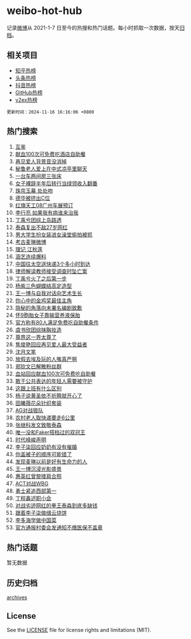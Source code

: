# weibo-hot-hub

记录[微博](https://www.weibo.com)从 2021-1-7 日至今的热搜和热门话题。每小时抓取一次数据，按天[归档](archives)。

## 相关项目

- [知乎热榜](https://github.com/lonnyzhang423/zhihu-hot-hub)
- [头条热榜](https://github.com/lonnyzhang423/toutiao-hot-hub)
- [抖音热榜](https://github.com/lonnyzhang423/douyin-hot-hub)
- [GitHub热榜](https://github.com/lonnyzhang423/github-hot-hub)
- [v2ex热榜](https://github.com/lonnyzhang423/v2ex-hot-hub)


`更新时间：2024-11-16 16:16:06 +0800`

## 热门搜索

1. [互鉴](https://m.weibo.cn/search?containerid=100103type%3D1%26t%3D10%26q%3D%23%E4%BA%92%E9%89%B4%23&stream_entry_id=51&isnewpage=1&extparam=seat%3D1%26c_type%3D51%26pos%3D0%26cate%3D10103%26q%3D%2523%25E4%25BA%2592%25E9%2589%25B4%2523%26filter_type%3Drealtimehot%26dgr%3D0%26stream_entry_id%3D51%26display_time%3D1731744965%26pre_seqid%3D17317449649910735208105)
1. [献血100次可免费吃酒店自助餐](https://m.weibo.cn/search?containerid=100103type%3D1%26t%3D10%26q%3D%23%E7%8C%AE%E8%A1%80100%E6%AC%A1%E5%8F%AF%E5%85%8D%E8%B4%B9%E5%90%83%E9%85%92%E5%BA%97%E8%87%AA%E5%8A%A9%E9%A4%90%23&stream_entry_id=31&isnewpage=1&extparam=seat%3D1%26pos%3D0%26filter_type%3Drealtimehot%26c_type%3D31%26lcate%3D5001%26realpos%3D1%26cate%3D5001%26flag%3D2%26band_rank%3D1%26q%3D%2523%25E7%258C%25AE%25E8%25A1%2580100%25E6%25AC%25A1%25E5%258F%25AF%25E5%2585%258D%25E8%25B4%25B9%25E5%2590%2583%25E9%2585%2592%25E5%25BA%2597%25E8%2587%25AA%25E5%258A%25A9%25E9%25A4%2590%2523%26dgr%3D0%26stream_entry_id%3D31%26display_time%3D1731744965%26pre_seqid%3D17317449649910735208105)
1. [再见爱人背景音没消掉](https://m.weibo.cn/search?containerid=100103type%3D1%26t%3D10%26q%3D%23%E5%86%8D%E8%A7%81%E7%88%B1%E4%BA%BA%E8%83%8C%E6%99%AF%E9%9F%B3%E6%B2%A1%E6%B6%88%E6%8E%89%23&stream_entry_id=31&isnewpage=1&extparam=seat%3D1%26pos%3D1%26filter_type%3Drealtimehot%26c_type%3D31%26lcate%3D5001%26realpos%3D2%26cate%3D5001%26flag%3D2%26band_rank%3D2%26q%3D%2523%25E5%2586%258D%25E8%25A7%2581%25E7%2588%25B1%25E4%25BA%25BA%25E8%2583%258C%25E6%2599%25AF%25E9%259F%25B3%25E6%25B2%25A1%25E6%25B6%2588%25E6%258E%2589%2523%26dgr%3D0%26stream_entry_id%3D31%26display_time%3D1731744965%26pre_seqid%3D17317449649910735208105)
1. [秘鲁老人爱上在中式凉亭里聊天](https://m.weibo.cn/search?containerid=100103type%3D1%26t%3D10%26q%3D%23%E7%A7%98%E9%B2%81%E8%80%81%E4%BA%BA%E7%88%B1%E4%B8%8A%E5%9C%A8%E4%B8%AD%E5%BC%8F%E5%87%89%E4%BA%AD%E9%87%8C%E8%81%8A%E5%A4%A9%23&stream_entry_id=31&isnewpage=1&extparam=seat%3D1%26pos%3D2%26filter_type%3Drealtimehot%26c_type%3D31%26lcate%3D5001%26realpos%3D3%26cate%3D5001%26flag%3D0%26band_rank%3D3%26q%3D%2523%25E7%25A7%2598%25E9%25B2%2581%25E8%2580%2581%25E4%25BA%25BA%25E7%2588%25B1%25E4%25B8%258A%25E5%259C%25A8%25E4%25B8%25AD%25E5%25BC%258F%25E5%2587%2589%25E4%25BA%25AD%25E9%2587%258C%25E8%2581%258A%25E5%25A4%25A9%2523%26dgr%3D0%26stream_entry_id%3D31%26display_time%3D1731744965%26pre_seqid%3D17317449649910735208105)
1. [一台车两间房三张床](https://m.weibo.cn/search?containerid=100103type%3D1%26t%3D10%26q%3D%23%E4%B8%80%E5%8F%B0%E8%BD%A6%E4%B8%A4%E9%97%B4%E6%88%BF%E4%B8%89%E5%BC%A0%E5%BA%8A%23&stream_entry_id=31&isnewpage=1&extparam=seat%3D1%26topic_ad%3D1%26stream_entry_id%3D31%26filter_type%3Drealtimehot%26lcate%3D5001%26c_type%3D31%26pos%3D3%26cate%3D5001%26is_ad_pos%3D1%26band_rank%3D4%26q%3D%2523%25E4%25B8%2580%25E5%258F%25B0%25E8%25BD%25A6%25E4%25B8%25A4%25E9%2597%25B4%25E6%2588%25BF%25E4%25B8%2589%25E5%25BC%25A0%25E5%25BA%258A%2523%26dgr%3D0%26adid%3D264405%26display_time%3D1731744965%26pre_seqid%3D17317449649910735208105)
1. [女子裸辞半年后转行当绿领收入翻番](https://m.weibo.cn/search?containerid=100103type%3D1%26t%3D10%26q%3D%23%E5%A5%B3%E5%AD%90%E8%A3%B8%E8%BE%9E%E5%8D%8A%E5%B9%B4%E5%90%8E%E8%BD%AC%E8%A1%8C%E5%BD%93%E7%BB%BF%E9%A2%86%E6%94%B6%E5%85%A5%E7%BF%BB%E7%95%AA%23&stream_entry_id=31&isnewpage=1&extparam=seat%3D1%26pos%3D4%26filter_type%3Drealtimehot%26c_type%3D31%26lcate%3D5001%26realpos%3D4%26cate%3D5001%26flag%3D1%26band_rank%3D4%26q%3D%2523%25E5%25A5%25B3%25E5%25AD%2590%25E8%25A3%25B8%25E8%25BE%259E%25E5%258D%258A%25E5%25B9%25B4%25E5%2590%258E%25E8%25BD%25AC%25E8%25A1%258C%25E5%25BD%2593%25E7%25BB%25BF%25E9%25A2%2586%25E6%2594%25B6%25E5%2585%25A5%25E7%25BF%25BB%25E7%2595%25AA%2523%26dgr%3D0%26stream_entry_id%3D31%26display_time%3D1731744965%26pre_seqid%3D17317449649910735208105)
1. [珠帘玉幕 处处吻](https://m.weibo.cn/search?containerid=100103type%3D1%26t%3D10%26q%3D%E7%8F%A0%E5%B8%98%E7%8E%89%E5%B9%95+%E5%A4%84%E5%A4%84%E5%90%BB&stream_entry_id=31&isnewpage=1&extparam=seat%3D1%26pos%3D5%26filter_type%3Drealtimehot%26c_type%3D31%26lcate%3D5001%26realpos%3D5%26cate%3D5001%26flag%3D1%26band_rank%3D5%26q%3D%25E7%258F%25A0%25E5%25B8%2598%25E7%258E%2589%25E5%25B9%2595%2520%25E5%25A4%2584%25E5%25A4%2584%25E5%2590%25BB%26dgr%3D0%26stream_entry_id%3D31%26display_time%3D1731744965%26pre_seqid%3D17317449649910735208105)
1. [德华被挤出C位](https://m.weibo.cn/search?containerid=100103type%3D1%26t%3D10%26q%3D%23%E5%BE%B7%E5%8D%8E%E8%A2%AB%E6%8C%A4%E5%87%BAC%E4%BD%8D%23&stream_entry_id=31&isnewpage=1&extparam=seat%3D1%26pos%3D6%26filter_type%3Drealtimehot%26c_type%3D31%26lcate%3D5001%26realpos%3D6%26cate%3D5001%26flag%3D1%26band_rank%3D6%26q%3D%2523%25E5%25BE%25B7%25E5%258D%258E%25E8%25A2%25AB%25E6%258C%25A4%25E5%2587%25BAC%25E4%25BD%258D%2523%26dgr%3D0%26stream_entry_id%3D31%26display_time%3D1731744965%26pre_seqid%3D17317449649910735208105)
1. [红旗天工08广州车展预订](https://m.weibo.cn/search?containerid=100103type%3D1%26t%3D10%26q%3D%23%E7%BA%A2%E6%97%97%E5%A4%A9%E5%B7%A508%E5%B9%BF%E5%B7%9E%E8%BD%A6%E5%B1%95%E9%A2%84%E8%AE%A2%23&stream_entry_id=31&isnewpage=1&extparam=seat%3D1%26topic_ad%3D1%26stream_entry_id%3D31%26filter_type%3Drealtimehot%26lcate%3D5001%26c_type%3D31%26pos%3D7%26cate%3D5001%26is_ad_pos%3D1%26band_rank%3D7%26q%3D%2523%25E7%25BA%25A2%25E6%2597%2597%25E5%25A4%25A9%25E5%25B7%25A508%25E5%25B9%25BF%25E5%25B7%259E%25E8%25BD%25A6%25E5%25B1%2595%25E9%25A2%2584%25E8%25AE%25A2%2523%26dgr%3D0%26adid%3D264287%26display_time%3D1731744965%26pre_seqid%3D17317449649910735208105)
1. [李行亮 如果我有病谁来治我](https://m.weibo.cn/search?containerid=100103type%3D1%26t%3D10%26q%3D%E6%9D%8E%E8%A1%8C%E4%BA%AE+%E5%A6%82%E6%9E%9C%E6%88%91%E6%9C%89%E7%97%85%E8%B0%81%E6%9D%A5%E6%B2%BB%E6%88%91&stream_entry_id=31&isnewpage=1&extparam=seat%3D1%26pos%3D8%26filter_type%3Drealtimehot%26c_type%3D31%26lcate%3D5001%26realpos%3D7%26cate%3D5001%26flag%3D2%26band_rank%3D7%26q%3D%25E6%259D%258E%25E8%25A1%258C%25E4%25BA%25AE%2520%25E5%25A6%2582%25E6%259E%259C%25E6%2588%2591%25E6%259C%2589%25E7%2597%2585%25E8%25B0%2581%25E6%259D%25A5%25E6%25B2%25BB%25E6%2588%2591%26dgr%3D0%26stream_entry_id%3D31%26display_time%3D1731744965%26pre_seqid%3D17317449649910735208105)
1. [丁禹兮团综上岛路透](https://m.weibo.cn/search?containerid=100103type%3D1%26t%3D10%26q%3D%23%E4%B8%81%E7%A6%B9%E5%85%AE%E5%9B%A2%E7%BB%BC%E4%B8%8A%E5%B2%9B%E8%B7%AF%E9%80%8F%23&stream_entry_id=31&isnewpage=1&extparam=seat%3D1%26pos%3D9%26filter_type%3Drealtimehot%26c_type%3D31%26lcate%3D5001%26realpos%3D8%26cate%3D5001%26flag%3D1%26band_rank%3D8%26q%3D%2523%25E4%25B8%2581%25E7%25A6%25B9%25E5%2585%25AE%25E5%259B%25A2%25E7%25BB%25BC%25E4%25B8%258A%25E5%25B2%259B%25E8%25B7%25AF%25E9%2580%258F%2523%26dgr%3D0%26stream_entry_id%3D31%26display_time%3D1731744965%26pre_seqid%3D17317449649910735208105)
1. [泰森复出不敌27岁网红](https://m.weibo.cn/search?containerid=100103type%3D1%26t%3D10%26q%3D%23%E6%B3%B0%E6%A3%AE%E5%A4%8D%E5%87%BA%E4%B8%8D%E6%95%8C27%E5%B2%81%E7%BD%91%E7%BA%A2%23&stream_entry_id=31&isnewpage=1&extparam=seat%3D1%26pos%3D10%26filter_type%3Drealtimehot%26c_type%3D31%26lcate%3D5001%26realpos%3D9%26cate%3D5001%26flag%3D0%26band_rank%3D9%26q%3D%2523%25E6%25B3%25B0%25E6%25A3%25AE%25E5%25A4%258D%25E5%2587%25BA%25E4%25B8%258D%25E6%2595%258C27%25E5%25B2%2581%25E7%25BD%2591%25E7%25BA%25A2%2523%26dgr%3D0%26stream_entry_id%3D31%26display_time%3D1731744965%26pre_seqid%3D17317449649910735208105)
1. [男大学生扮女装进女澡堂偷拍被抓](https://m.weibo.cn/search?containerid=100103type%3D1%26t%3D10%26q%3D%23%E7%94%B7%E5%A4%A7%E5%AD%A6%E7%94%9F%E6%89%AE%E5%A5%B3%E8%A3%85%E8%BF%9B%E5%A5%B3%E6%BE%A1%E5%A0%82%E5%81%B7%E6%8B%8D%E8%A2%AB%E6%8A%93%23&stream_entry_id=31&isnewpage=1&extparam=seat%3D1%26pos%3D11%26filter_type%3Drealtimehot%26c_type%3D31%26lcate%3D5001%26realpos%3D10%26cate%3D5001%26flag%3D0%26band_rank%3D10%26q%3D%2523%25E7%2594%25B7%25E5%25A4%25A7%25E5%25AD%25A6%25E7%2594%259F%25E6%2589%25AE%25E5%25A5%25B3%25E8%25A3%2585%25E8%25BF%259B%25E5%25A5%25B3%25E6%25BE%25A1%25E5%25A0%2582%25E5%2581%25B7%25E6%258B%258D%25E8%25A2%25AB%25E6%258A%2593%2523%26dgr%3D0%26stream_entry_id%3D31%26display_time%3D1731744965%26pre_seqid%3D17317449649910735208105)
1. [考古麦琳微博](https://m.weibo.cn/search?containerid=100103type%3D1%26t%3D10%26q%3D%23%E8%80%83%E5%8F%A4%E9%BA%A6%E7%90%B3%E5%BE%AE%E5%8D%9A%23&stream_entry_id=31&isnewpage=1&extparam=seat%3D1%26pos%3D12%26filter_type%3Drealtimehot%26c_type%3D31%26lcate%3D5001%26realpos%3D11%26cate%3D5001%26flag%3D2%26band_rank%3D11%26q%3D%2523%25E8%2580%2583%25E5%258F%25A4%25E9%25BA%25A6%25E7%2590%25B3%25E5%25BE%25AE%25E5%258D%259A%2523%26dgr%3D0%26stream_entry_id%3D31%26display_time%3D1731744965%26pre_seqid%3D17317449649910735208105)
1. [理记 江秋莲](https://m.weibo.cn/search?containerid=100103type%3D1%26t%3D10%26q%3D%E7%90%86%E8%AE%B0+%E6%B1%9F%E7%A7%8B%E8%8E%B2&stream_entry_id=31&isnewpage=1&extparam=seat%3D1%26pos%3D13%26filter_type%3Drealtimehot%26c_type%3D31%26lcate%3D5001%26realpos%3D12%26cate%3D5001%26flag%3D1%26band_rank%3D12%26q%3D%25E7%2590%2586%25E8%25AE%25B0%2520%25E6%25B1%259F%25E7%25A7%258B%25E8%258E%25B2%26dgr%3D0%26stream_entry_id%3D31%26display_time%3D1731744965%26pre_seqid%3D17317449649910735208105)
1. [涵艺连续爆料](https://m.weibo.cn/search?containerid=100103type%3D1%26t%3D10%26q%3D%23%E6%B6%B5%E8%89%BA%E8%BF%9E%E7%BB%AD%E7%88%86%E6%96%99%23&stream_entry_id=31&isnewpage=1&extparam=seat%3D1%26pos%3D14%26filter_type%3Drealtimehot%26c_type%3D31%26lcate%3D5001%26realpos%3D13%26cate%3D5001%26flag%3D1%26band_rank%3D13%26q%3D%2523%25E6%25B6%25B5%25E8%2589%25BA%25E8%25BF%259E%25E7%25BB%25AD%25E7%2588%2586%25E6%2596%2599%2523%26dgr%3D0%26stream_entry_id%3D31%26display_time%3D1731744965%26pre_seqid%3D17317449649910735208105)
1. [中国往太空送快递3个多小时到达](https://m.weibo.cn/search?containerid=100103type%3D1%26t%3D10%26q%3D%23%E4%B8%AD%E5%9B%BD%E5%BE%80%E5%A4%AA%E7%A9%BA%E9%80%81%E5%BF%AB%E9%80%923%E4%B8%AA%E5%A4%9A%E5%B0%8F%E6%97%B6%E5%88%B0%E8%BE%BE%23&stream_entry_id=31&isnewpage=1&extparam=seat%3D1%26pos%3D15%26filter_type%3Drealtimehot%26c_type%3D31%26lcate%3D5001%26realpos%3D14%26cate%3D5001%26flag%3D0%26band_rank%3D14%26q%3D%2523%25E4%25B8%25AD%25E5%259B%25BD%25E5%25BE%2580%25E5%25A4%25AA%25E7%25A9%25BA%25E9%2580%2581%25E5%25BF%25AB%25E9%2580%25923%25E4%25B8%25AA%25E5%25A4%259A%25E5%25B0%258F%25E6%2597%25B6%25E5%2588%25B0%25E8%25BE%25BE%2523%26dgr%3D0%26stream_entry_id%3D31%26display_time%3D1731744965%26pre_seqid%3D17317449649910735208105)
1. [律师解读教师接受调查时坠亡案](https://m.weibo.cn/search?containerid=100103type%3D1%26t%3D10%26q%3D%23%E5%BE%8B%E5%B8%88%E8%A7%A3%E8%AF%BB%E6%95%99%E5%B8%88%E6%8E%A5%E5%8F%97%E8%B0%83%E6%9F%A5%E6%97%B6%E5%9D%A0%E4%BA%A1%E6%A1%88%23&stream_entry_id=31&isnewpage=1&extparam=seat%3D1%26pos%3D16%26filter_type%3Drealtimehot%26c_type%3D31%26lcate%3D5001%26realpos%3D15%26cate%3D5001%26flag%3D1%26band_rank%3D15%26q%3D%2523%25E5%25BE%258B%25E5%25B8%2588%25E8%25A7%25A3%25E8%25AF%25BB%25E6%2595%2599%25E5%25B8%2588%25E6%258E%25A5%25E5%258F%2597%25E8%25B0%2583%25E6%259F%25A5%25E6%2597%25B6%25E5%259D%25A0%25E4%25BA%25A1%25E6%25A1%2588%2523%26dgr%3D0%26stream_entry_id%3D31%26display_time%3D1731744965%26pre_seqid%3D17317449649910735208105)
1. [丁禹兮火了之后第一步](https://m.weibo.cn/search?containerid=100103type%3D1%26t%3D10%26q%3D%23%E4%B8%81%E7%A6%B9%E5%85%AE%E7%81%AB%E4%BA%86%E4%B9%8B%E5%90%8E%E7%AC%AC%E4%B8%80%E6%AD%A5%23&stream_entry_id=31&isnewpage=1&extparam=seat%3D1%26pos%3D17%26filter_type%3Drealtimehot%26c_type%3D31%26lcate%3D5001%26realpos%3D16%26cate%3D5001%26flag%3D0%26band_rank%3D16%26q%3D%2523%25E4%25B8%2581%25E7%25A6%25B9%25E5%2585%25AE%25E7%2581%25AB%25E4%25BA%2586%25E4%25B9%258B%25E5%2590%258E%25E7%25AC%25AC%25E4%25B8%2580%25E6%25AD%25A5%2523%26dgr%3D0%26stream_entry_id%3D31%26display_time%3D1731744965%26pre_seqid%3D17317449649910735208105)
1. [杨紫三色蝴蝶结高定造型](https://m.weibo.cn/search?containerid=100103type%3D1%26t%3D10%26q%3D%E6%9D%A8%E7%B4%AB%E4%B8%89%E8%89%B2%E8%9D%B4%E8%9D%B6%E7%BB%93%E9%AB%98%E5%AE%9A%E9%80%A0%E5%9E%8B&stream_entry_id=31&isnewpage=1&extparam=seat%3D1%26pos%3D18%26filter_type%3Drealtimehot%26c_type%3D31%26lcate%3D5001%26realpos%3D17%26cate%3D5001%26flag%3D0%26band_rank%3D17%26q%3D%25E6%259D%25A8%25E7%25B4%25AB%25E4%25B8%2589%25E8%2589%25B2%25E8%259D%25B4%25E8%259D%25B6%25E7%25BB%2593%25E9%25AB%2598%25E5%25AE%259A%25E9%2580%25A0%25E5%259E%258B%26dgr%3D0%26stream_entry_id%3D31%26display_time%3D1731744965%26pre_seqid%3D17317449649910735208105)
1. [王一博与自我对话向艺术生长](https://m.weibo.cn/search?containerid=100103type%3D1%26t%3D10%26q%3D%23%E7%8E%8B%E4%B8%80%E5%8D%9A%E4%B8%8E%E8%87%AA%E6%88%91%E5%AF%B9%E8%AF%9D%E5%90%91%E8%89%BA%E6%9C%AF%E7%94%9F%E9%95%BF%23&stream_entry_id=31&isnewpage=1&extparam=seat%3D1%26pos%3D19%26filter_type%3Drealtimehot%26c_type%3D31%26lcate%3D5001%26realpos%3D18%26cate%3D5001%26flag%3D1%26band_rank%3D18%26q%3D%2523%25E7%258E%258B%25E4%25B8%2580%25E5%258D%259A%25E4%25B8%258E%25E8%2587%25AA%25E6%2588%2591%25E5%25AF%25B9%25E8%25AF%259D%25E5%2590%2591%25E8%2589%25BA%25E6%259C%25AF%25E7%2594%259F%25E9%2595%25BF%2523%26dgr%3D0%26stream_entry_id%3D31%26display_time%3D1731744965%26pre_seqid%3D17317449649910735208105)
1. [你心中的金鸡奖最佳主角](https://m.weibo.cn/search?containerid=100103type%3D1%26t%3D10%26q%3D%23%E4%BD%A0%E5%BF%83%E4%B8%AD%E7%9A%84%E9%87%91%E9%B8%A1%E5%A5%96%E6%9C%80%E4%BD%B3%E4%B8%BB%E8%A7%92%23&stream_entry_id=31&isnewpage=1&extparam=seat%3D1%26pos%3D20%26filter_type%3Drealtimehot%26c_type%3D31%26lcate%3D5001%26realpos%3D19%26cate%3D5001%26flag%3D0%26band_rank%3D19%26q%3D%2523%25E4%25BD%25A0%25E5%25BF%2583%25E4%25B8%25AD%25E7%259A%2584%25E9%2587%2591%25E9%25B8%25A1%25E5%25A5%2596%25E6%259C%2580%25E4%25BD%25B3%25E4%25B8%25BB%25E8%25A7%2592%2523%26dgr%3D0%26stream_entry_id%3D31%26display_time%3D1731744965%26pre_seqid%3D17317449649910735208105)
1. [隐秘的角落向未署名编剧致歉](https://m.weibo.cn/search?containerid=100103type%3D1%26t%3D10%26q%3D%23%E9%9A%90%E7%A7%98%E7%9A%84%E8%A7%92%E8%90%BD%E5%90%91%E6%9C%AA%E7%BD%B2%E5%90%8D%E7%BC%96%E5%89%A7%E8%87%B4%E6%AD%89%23&stream_entry_id=31&isnewpage=1&extparam=seat%3D1%26pos%3D21%26filter_type%3Drealtimehot%26c_type%3D31%26lcate%3D5001%26realpos%3D20%26cate%3D5001%26flag%3D1%26band_rank%3D20%26q%3D%2523%25E9%259A%2590%25E7%25A7%2598%25E7%259A%2584%25E8%25A7%2592%25E8%2590%25BD%25E5%2590%2591%25E6%259C%25AA%25E7%25BD%25B2%25E5%2590%258D%25E7%25BC%2596%25E5%2589%25A7%25E8%2587%25B4%25E6%25AD%2589%2523%26dgr%3D0%26stream_entry_id%3D31%26display_time%3D1731744965%26pre_seqid%3D17317449649910735208105)
1. [怀9胞胎女子靠输营养液保胎](https://m.weibo.cn/search?containerid=100103type%3D1%26t%3D10%26q%3D%23%E6%80%809%E8%83%9E%E8%83%8E%E5%A5%B3%E5%AD%90%E9%9D%A0%E8%BE%93%E8%90%A5%E5%85%BB%E6%B6%B2%E4%BF%9D%E8%83%8E%23&stream_entry_id=31&isnewpage=1&extparam=seat%3D1%26pos%3D22%26filter_type%3Drealtimehot%26c_type%3D31%26lcate%3D5001%26realpos%3D21%26cate%3D5001%26flag%3D0%26band_rank%3D21%26q%3D%2523%25E6%2580%25809%25E8%2583%259E%25E8%2583%258E%25E5%25A5%25B3%25E5%25AD%2590%25E9%259D%25A0%25E8%25BE%2593%25E8%2590%25A5%25E5%2585%25BB%25E6%25B6%25B2%25E4%25BF%259D%25E8%2583%258E%2523%26dgr%3D0%26stream_entry_id%3D31%26display_time%3D1731744965%26pre_seqid%3D17317449649910735208105)
1. [官方称有80人满足免费吃自助餐条件](https://m.weibo.cn/search?containerid=100103type%3D1%26t%3D10%26q%3D%23%E5%AE%98%E6%96%B9%E7%A7%B0%E6%9C%8980%E4%BA%BA%E6%BB%A1%E8%B6%B3%E5%85%8D%E8%B4%B9%E5%90%83%E8%87%AA%E5%8A%A9%E9%A4%90%E6%9D%A1%E4%BB%B6%23&stream_entry_id=31&isnewpage=1&extparam=seat%3D1%26pos%3D23%26filter_type%3Drealtimehot%26c_type%3D31%26lcate%3D5001%26realpos%3D22%26cate%3D5001%26flag%3D0%26band_rank%3D22%26q%3D%2523%25E5%25AE%2598%25E6%2596%25B9%25E7%25A7%25B0%25E6%259C%258980%25E4%25BA%25BA%25E6%25BB%25A1%25E8%25B6%25B3%25E5%2585%258D%25E8%25B4%25B9%25E5%2590%2583%25E8%2587%25AA%25E5%258A%25A9%25E9%25A4%2590%25E6%259D%25A1%25E4%25BB%25B6%2523%26dgr%3D0%26stream_entry_id%3D31%26display_time%3D1731744965%26pre_seqid%3D17317449649910735208105)
1. [虞书欣团综抹胸妆造](https://m.weibo.cn/search?containerid=100103type%3D1%26t%3D10%26q%3D%23%E8%99%9E%E4%B9%A6%E6%AC%A3%E5%9B%A2%E7%BB%BC%E6%8A%B9%E8%83%B8%E5%A6%86%E9%80%A0%23&stream_entry_id=31&isnewpage=1&extparam=seat%3D1%26pos%3D24%26filter_type%3Drealtimehot%26c_type%3D31%26lcate%3D5001%26realpos%3D23%26cate%3D5001%26flag%3D1%26band_rank%3D23%26q%3D%2523%25E8%2599%259E%25E4%25B9%25A6%25E6%25AC%25A3%25E5%259B%25A2%25E7%25BB%25BC%25E6%258A%25B9%25E8%2583%25B8%25E5%25A6%2586%25E9%2580%25A0%2523%26dgr%3D0%26stream_entry_id%3D31%26display_time%3D1731744965%26pre_seqid%3D17317449649910735208105)
1. [尊界这一界太尊了](https://m.weibo.cn/search?containerid=100103type%3D1%26t%3D10%26q%3D%23%E5%B0%8A%E7%95%8C%E8%BF%99%E4%B8%80%E7%95%8C%E5%A4%AA%E5%B0%8A%E4%BA%86%23&stream_entry_id=31&isnewpage=1&extparam=seat%3D1%26stream_entry_id%3D31%26c_type%3D31%26filter_type%3Drealtimehot%26pos%3D25%26lcate%3D5001%26realpos%3D24%26q%3D%2523%25E5%25B0%258A%25E7%2595%258C%25E8%25BF%2599%25E4%25B8%2580%25E7%2595%258C%25E5%25A4%25AA%25E5%25B0%258A%25E4%25BA%2586%2523%26flag%3D0%26band_rank%3D24%26cate%3D5001%26dgr%3D0%26adid%3D264210%26display_time%3D1731744965%26pre_seqid%3D17317449649910735208105)
1. [焦俊艳回应再见爱人最大受益者](https://m.weibo.cn/search?containerid=100103type%3D1%26t%3D10%26q%3D%23%E7%84%A6%E4%BF%8A%E8%89%B3%E5%9B%9E%E5%BA%94%E5%86%8D%E8%A7%81%E7%88%B1%E4%BA%BA%E6%9C%80%E5%A4%A7%E5%8F%97%E7%9B%8A%E8%80%85%23&stream_entry_id=31&isnewpage=1&extparam=seat%3D1%26pos%3D26%26filter_type%3Drealtimehot%26c_type%3D31%26lcate%3D5001%26realpos%3D25%26cate%3D5001%26flag%3D1%26band_rank%3D25%26q%3D%2523%25E7%2584%25A6%25E4%25BF%258A%25E8%2589%25B3%25E5%259B%259E%25E5%25BA%2594%25E5%2586%258D%25E8%25A7%2581%25E7%2588%25B1%25E4%25BA%25BA%25E6%259C%2580%25E5%25A4%25A7%25E5%258F%2597%25E7%259B%258A%25E8%2580%2585%2523%26dgr%3D0%26stream_entry_id%3D31%26display_time%3D1731744965%26pre_seqid%3D17317449649910735208105)
1. [沈月文笔](https://m.weibo.cn/search?containerid=100103type%3D1%26t%3D10%26q%3D%E6%B2%88%E6%9C%88%E6%96%87%E7%AC%94&stream_entry_id=31&isnewpage=1&extparam=seat%3D1%26pos%3D27%26filter_type%3Drealtimehot%26c_type%3D31%26lcate%3D5001%26realpos%3D26%26cate%3D5001%26flag%3D0%26band_rank%3D26%26q%3D%25E6%25B2%2588%25E6%259C%2588%25E6%2596%2587%25E7%25AC%2594%26dgr%3D0%26stream_entry_id%3D31%26display_time%3D1731744965%26pre_seqid%3D17317449649910735208105)
1. [放假去埃及玩的人嘴真严啊](https://m.weibo.cn/search?containerid=100103type%3D1%26t%3D10%26q%3D%E6%94%BE%E5%81%87%E5%8E%BB%E5%9F%83%E5%8F%8A%E7%8E%A9%E7%9A%84%E4%BA%BA%E5%98%B4%E7%9C%9F%E4%B8%A5%E5%95%8A&stream_entry_id=31&isnewpage=1&extparam=seat%3D1%26pos%3D28%26filter_type%3Drealtimehot%26c_type%3D31%26lcate%3D5001%26realpos%3D27%26cate%3D5001%26flag%3D0%26band_rank%3D27%26q%3D%25E6%2594%25BE%25E5%2581%2587%25E5%258E%25BB%25E5%259F%2583%25E5%258F%258A%25E7%258E%25A9%25E7%259A%2584%25E4%25BA%25BA%25E5%2598%25B4%25E7%259C%259F%25E4%25B8%25A5%25E5%2595%258A%26dgr%3D0%26stream_entry_id%3D31%26display_time%3D1731744965%26pre_seqid%3D17317449649910735208105)
1. [郑钦文已解散粉丝群](https://m.weibo.cn/search?containerid=100103type%3D1%26t%3D10%26q%3D%23%E9%83%91%E9%92%A6%E6%96%87%E5%B7%B2%E8%A7%A3%E6%95%A3%E7%B2%89%E4%B8%9D%E7%BE%A4%23&stream_entry_id=31&isnewpage=1&extparam=seat%3D1%26pos%3D29%26filter_type%3Drealtimehot%26c_type%3D31%26lcate%3D5001%26realpos%3D28%26cate%3D5001%26flag%3D0%26band_rank%3D28%26q%3D%2523%25E9%2583%2591%25E9%2592%25A6%25E6%2596%2587%25E5%25B7%25B2%25E8%25A7%25A3%25E6%2595%25A3%25E7%25B2%2589%25E4%25B8%259D%25E7%25BE%25A4%2523%26dgr%3D0%26stream_entry_id%3D31%26display_time%3D1731744965%26pre_seqid%3D17317449649910735208105)
1. [血站回应献血100次可免费吃自助餐](https://m.weibo.cn/search?containerid=100103type%3D1%26t%3D10%26q%3D%23%E8%A1%80%E7%AB%99%E5%9B%9E%E5%BA%94%E7%8C%AE%E8%A1%80100%E6%AC%A1%E5%8F%AF%E5%85%8D%E8%B4%B9%E5%90%83%E8%87%AA%E5%8A%A9%E9%A4%90%23&stream_entry_id=31&isnewpage=1&extparam=seat%3D1%26pos%3D30%26filter_type%3Drealtimehot%26c_type%3D31%26lcate%3D5001%26realpos%3D29%26cate%3D5001%26flag%3D0%26band_rank%3D29%26q%3D%2523%25E8%25A1%2580%25E7%25AB%2599%25E5%259B%259E%25E5%25BA%2594%25E7%258C%25AE%25E8%25A1%2580100%25E6%25AC%25A1%25E5%258F%25AF%25E5%2585%258D%25E8%25B4%25B9%25E5%2590%2583%25E8%2587%25AA%25E5%258A%25A9%25E9%25A4%2590%2523%26dgr%3D0%26stream_entry_id%3D31%26display_time%3D1731744965%26pre_seqid%3D17317449649910735208105)
1. [敢于公共表达的年轻人需要被守护](https://m.weibo.cn/search?containerid=100103type%3D1%26t%3D10%26q%3D%23%E6%95%A2%E4%BA%8E%E5%85%AC%E5%85%B1%E8%A1%A8%E8%BE%BE%E7%9A%84%E5%B9%B4%E8%BD%BB%E4%BA%BA%E9%9C%80%E8%A6%81%E8%A2%AB%E5%AE%88%E6%8A%A4%23&stream_entry_id=31&isnewpage=1&extparam=seat%3D1%26pos%3D31%26filter_type%3Drealtimehot%26c_type%3D31%26lcate%3D5001%26realpos%3D30%26cate%3D5001%26flag%3D1%26band_rank%3D30%26q%3D%2523%25E6%2595%25A2%25E4%25BA%258E%25E5%2585%25AC%25E5%2585%25B1%25E8%25A1%25A8%25E8%25BE%25BE%25E7%259A%2584%25E5%25B9%25B4%25E8%25BD%25BB%25E4%25BA%25BA%25E9%259C%2580%25E8%25A6%2581%25E8%25A2%25AB%25E5%25AE%2588%25E6%258A%25A4%2523%26dgr%3D0%26stream_entry_id%3D31%26display_time%3D1731744965%26pre_seqid%3D17317449649910735208105)
1. [这跟上班有什么区别](https://m.weibo.cn/search?containerid=100103type%3D1%26t%3D10%26q%3D%E8%BF%99%E8%B7%9F%E4%B8%8A%E7%8F%AD%E6%9C%89%E4%BB%80%E4%B9%88%E5%8C%BA%E5%88%AB&stream_entry_id=31&isnewpage=1&extparam=seat%3D1%26pos%3D32%26filter_type%3Drealtimehot%26c_type%3D31%26lcate%3D5001%26realpos%3D31%26cate%3D5001%26flag%3D1%26band_rank%3D31%26q%3D%25E8%25BF%2599%25E8%25B7%259F%25E4%25B8%258A%25E7%258F%25AD%25E6%259C%2589%25E4%25BB%2580%25E4%25B9%2588%25E5%258C%25BA%25E5%2588%25AB%26dgr%3D0%26stream_entry_id%3D31%26display_time%3D1731744965%26pre_seqid%3D17317449649910735208105)
1. [杨子说黄圣依不折腾就开心了](https://m.weibo.cn/search?containerid=100103type%3D1%26t%3D10%26q%3D%23%E6%9D%A8%E5%AD%90%E8%AF%B4%E9%BB%84%E5%9C%A3%E4%BE%9D%E4%B8%8D%E6%8A%98%E8%85%BE%E5%B0%B1%E5%BC%80%E5%BF%83%E4%BA%86%23&stream_entry_id=31&isnewpage=1&extparam=seat%3D1%26pos%3D33%26filter_type%3Drealtimehot%26c_type%3D31%26lcate%3D5001%26realpos%3D32%26cate%3D5001%26flag%3D0%26band_rank%3D32%26q%3D%2523%25E6%259D%25A8%25E5%25AD%2590%25E8%25AF%25B4%25E9%25BB%2584%25E5%259C%25A3%25E4%25BE%259D%25E4%25B8%258D%25E6%258A%2598%25E8%2585%25BE%25E5%25B0%25B1%25E5%25BC%2580%25E5%25BF%2583%25E4%25BA%2586%2523%26dgr%3D0%26stream_entry_id%3D31%26display_time%3D1731744965%26pre_seqid%3D17317449649910735208105)
1. [田曦薇花朵针织套装](https://m.weibo.cn/search?containerid=100103type%3D1%26t%3D10%26q%3D%23%E7%94%B0%E6%9B%A6%E8%96%87%E8%8A%B1%E6%9C%B5%E9%92%88%E7%BB%87%E5%A5%97%E8%A3%85%23&stream_entry_id=31&isnewpage=1&extparam=seat%3D1%26pos%3D34%26filter_type%3Drealtimehot%26c_type%3D31%26lcate%3D5001%26realpos%3D33%26cate%3D5001%26flag%3D1%26band_rank%3D33%26q%3D%2523%25E7%2594%25B0%25E6%259B%25A6%25E8%2596%2587%25E8%258A%25B1%25E6%259C%25B5%25E9%2592%2588%25E7%25BB%2587%25E5%25A5%2597%25E8%25A3%2585%2523%26dgr%3D0%26stream_entry_id%3D31%26display_time%3D1731744965%26pre_seqid%3D17317449649910735208105)
1. [AG对战狼队](https://m.weibo.cn/search?containerid=100103type%3D1%26t%3D10%26q%3D%23AG%E5%AF%B9%E6%88%98%E7%8B%BC%E9%98%9F%23&stream_entry_id=31&isnewpage=1&extparam=seat%3D1%26pos%3D35%26filter_type%3Drealtimehot%26c_type%3D31%26lcate%3D5001%26realpos%3D34%26cate%3D5001%26flag%3D1%26band_rank%3D34%26q%3D%2523AG%25E5%25AF%25B9%25E6%2588%2598%25E7%258B%25BC%25E9%2598%259F%2523%26dgr%3D0%26stream_entry_id%3D31%26display_time%3D1731744965%26pre_seqid%3D17317449649910735208105)
1. [农村老人取快递要走6公里](https://m.weibo.cn/search?containerid=100103type%3D1%26t%3D10%26q%3D%23%E5%86%9C%E6%9D%91%E8%80%81%E4%BA%BA%E5%8F%96%E5%BF%AB%E9%80%92%E8%A6%81%E8%B5%B06%E5%85%AC%E9%87%8C%23&stream_entry_id=31&isnewpage=1&extparam=seat%3D1%26pos%3D36%26filter_type%3Drealtimehot%26c_type%3D31%26lcate%3D5001%26realpos%3D35%26cate%3D5001%26flag%3D1%26band_rank%3D35%26q%3D%2523%25E5%2586%259C%25E6%259D%2591%25E8%2580%2581%25E4%25BA%25BA%25E5%258F%2596%25E5%25BF%25AB%25E9%2580%2592%25E8%25A6%2581%25E8%25B5%25B06%25E5%2585%25AC%25E9%2587%258C%2523%26dgr%3D0%26stream_entry_id%3D31%26display_time%3D1731744965%26pre_seqid%3D17317449649910735208105)
1. [张继科发文致敬泰森](https://m.weibo.cn/search?containerid=100103type%3D1%26t%3D10%26q%3D%23%E5%BC%A0%E7%BB%A7%E7%A7%91%E5%8F%91%E6%96%87%E8%87%B4%E6%95%AC%E6%B3%B0%E6%A3%AE%23&stream_entry_id=31&isnewpage=1&extparam=seat%3D1%26pos%3D37%26filter_type%3Drealtimehot%26c_type%3D31%26lcate%3D5001%26realpos%3D36%26cate%3D5001%26flag%3D0%26band_rank%3D36%26q%3D%2523%25E5%25BC%25A0%25E7%25BB%25A7%25E7%25A7%2591%25E5%258F%2591%25E6%2596%2587%25E8%2587%25B4%25E6%2595%25AC%25E6%25B3%25B0%25E6%25A3%25AE%2523%26dgr%3D0%26stream_entry_id%3D31%26display_time%3D1731744965%26pre_seqid%3D17317449649910735208105)
1. [唯一没和Faker搭档过的双冠王](https://m.weibo.cn/search?containerid=100103type%3D1%26t%3D10%26q%3D%23%E5%94%AF%E4%B8%80%E6%B2%A1%E5%92%8CFaker%E6%90%AD%E6%A1%A3%E8%BF%87%E7%9A%84%E5%8F%8C%E5%86%A0%E7%8E%8B%23&stream_entry_id=31&isnewpage=1&extparam=seat%3D1%26pos%3D38%26filter_type%3Drealtimehot%26c_type%3D31%26lcate%3D5001%26realpos%3D37%26cate%3D5001%26flag%3D1%26band_rank%3D37%26q%3D%2523%25E5%2594%25AF%25E4%25B8%2580%25E6%25B2%25A1%25E5%2592%258CFaker%25E6%2590%25AD%25E6%25A1%25A3%25E8%25BF%2587%25E7%259A%2584%25E5%258F%258C%25E5%2586%25A0%25E7%258E%258B%2523%26dgr%3D0%26stream_entry_id%3D31%26display_time%3D1731744965%26pre_seqid%3D17317449649910735208105)
1. [时代峰峻声明](https://m.weibo.cn/search?containerid=100103type%3D1%26t%3D10%26q%3D%E6%97%B6%E4%BB%A3%E5%B3%B0%E5%B3%BB%E5%A3%B0%E6%98%8E&stream_entry_id=31&isnewpage=1&extparam=seat%3D1%26pos%3D39%26filter_type%3Drealtimehot%26c_type%3D31%26lcate%3D5001%26realpos%3D38%26cate%3D5001%26flag%3D0%26band_rank%3D38%26q%3D%25E6%2597%25B6%25E4%25BB%25A3%25E5%25B3%25B0%25E5%25B3%25BB%25E5%25A3%25B0%25E6%2598%258E%26dgr%3D0%26stream_entry_id%3D31%26display_time%3D1731744965%26pre_seqid%3D17317449649910735208105)
1. [李子柒回应奶奶有没有催婚](https://m.weibo.cn/search?containerid=100103type%3D1%26t%3D10%26q%3D%23%E6%9D%8E%E5%AD%90%E6%9F%92%E5%9B%9E%E5%BA%94%E5%A5%B6%E5%A5%B6%E6%9C%89%E6%B2%A1%E6%9C%89%E5%82%AC%E5%A9%9A%23&stream_entry_id=31&isnewpage=1&extparam=seat%3D1%26pos%3D40%26filter_type%3Drealtimehot%26c_type%3D31%26lcate%3D5001%26realpos%3D39%26cate%3D5001%26flag%3D0%26band_rank%3D39%26q%3D%2523%25E6%259D%258E%25E5%25AD%2590%25E6%259F%2592%25E5%259B%259E%25E5%25BA%2594%25E5%25A5%25B6%25E5%25A5%25B6%25E6%259C%2589%25E6%25B2%25A1%25E6%259C%2589%25E5%2582%25AC%25E5%25A9%259A%2523%26dgr%3D0%26stream_entry_id%3D31%26display_time%3D1731744965%26pre_seqid%3D17317449649910735208105)
1. [你盖被子的顺序可能错了](https://m.weibo.cn/search?containerid=100103type%3D1%26t%3D10%26q%3D%23%E4%BD%A0%E7%9B%96%E8%A2%AB%E5%AD%90%E7%9A%84%E9%A1%BA%E5%BA%8F%E5%8F%AF%E8%83%BD%E9%94%99%E4%BA%86%23&stream_entry_id=31&isnewpage=1&extparam=seat%3D1%26pos%3D41%26filter_type%3Drealtimehot%26c_type%3D31%26lcate%3D5001%26realpos%3D40%26cate%3D5001%26flag%3D0%26band_rank%3D40%26q%3D%2523%25E4%25BD%25A0%25E7%259B%2596%25E8%25A2%25AB%25E5%25AD%2590%25E7%259A%2584%25E9%25A1%25BA%25E5%25BA%258F%25E5%258F%25AF%25E8%2583%25BD%25E9%2594%2599%25E4%25BA%2586%2523%26dgr%3D0%26stream_entry_id%3D31%26display_time%3D1731744965%26pre_seqid%3D17317449649910735208105)
1. [发现麦琳以前是好有生命力的人](https://m.weibo.cn/search?containerid=100103type%3D1%26t%3D10%26q%3D%E5%8F%91%E7%8E%B0%E9%BA%A6%E7%90%B3%E4%BB%A5%E5%89%8D%E6%98%AF%E5%A5%BD%E6%9C%89%E7%94%9F%E5%91%BD%E5%8A%9B%E7%9A%84%E4%BA%BA&stream_entry_id=31&isnewpage=1&extparam=seat%3D1%26pos%3D42%26filter_type%3Drealtimehot%26c_type%3D31%26lcate%3D5001%26realpos%3D41%26cate%3D5001%26flag%3D0%26band_rank%3D41%26q%3D%25E5%258F%2591%25E7%258E%25B0%25E9%25BA%25A6%25E7%2590%25B3%25E4%25BB%25A5%25E5%2589%258D%25E6%2598%25AF%25E5%25A5%25BD%25E6%259C%2589%25E7%2594%259F%25E5%2591%25BD%25E5%258A%259B%25E7%259A%2584%25E4%25BA%25BA%26dgr%3D0%26stream_entry_id%3D31%26display_time%3D1731744965%26pre_seqid%3D17317449649910735208105)
1. [王一博沉浸光影盛景](https://m.weibo.cn/search?containerid=100103type%3D1%26t%3D10%26q%3D%23%E7%8E%8B%E4%B8%80%E5%8D%9A%E6%B2%89%E6%B5%B8%E5%85%89%E5%BD%B1%E7%9B%9B%E6%99%AF%23&stream_entry_id=31&isnewpage=1&extparam=seat%3D1%26pos%3D43%26filter_type%3Drealtimehot%26c_type%3D31%26lcate%3D5001%26realpos%3D42%26cate%3D5001%26flag%3D1%26band_rank%3D42%26q%3D%2523%25E7%258E%258B%25E4%25B8%2580%25E5%258D%259A%25E6%25B2%2589%25E6%25B5%25B8%25E5%2585%2589%25E5%25BD%25B1%25E7%259B%259B%25E6%2599%25AF%2523%26dgr%3D0%26stream_entry_id%3D31%26display_time%3D1731744965%26pre_seqid%3D17317449649910735208105)
1. [惠英红曾黎搂肩合照](https://m.weibo.cn/search?containerid=100103type%3D1%26t%3D10%26q%3D%E6%83%A0%E8%8B%B1%E7%BA%A2%E6%9B%BE%E9%BB%8E%E6%90%82%E8%82%A9%E5%90%88%E7%85%A7&stream_entry_id=31&isnewpage=1&extparam=seat%3D1%26pos%3D44%26filter_type%3Drealtimehot%26c_type%3D31%26lcate%3D5001%26realpos%3D43%26cate%3D5001%26flag%3D1%26band_rank%3D43%26q%3D%25E6%2583%25A0%25E8%258B%25B1%25E7%25BA%25A2%25E6%259B%25BE%25E9%25BB%258E%25E6%2590%2582%25E8%2582%25A9%25E5%2590%2588%25E7%2585%25A7%26dgr%3D0%26stream_entry_id%3D31%26display_time%3D1731744965%26pre_seqid%3D17317449649910735208105)
1. [ACT对战WBG](https://m.weibo.cn/search?containerid=100103type%3D1%26t%3D10%26q%3DACT%E5%AF%B9%E6%88%98WBG&stream_entry_id=31&isnewpage=1&extparam=seat%3D1%26pos%3D45%26filter_type%3Drealtimehot%26c_type%3D31%26lcate%3D5001%26realpos%3D44%26cate%3D5001%26flag%3D1%26band_rank%3D44%26q%3DACT%25E5%25AF%25B9%25E6%2588%2598WBG%26dgr%3D0%26stream_entry_id%3D31%26display_time%3D1731744965%26pre_seqid%3D17317449649910735208105)
1. [勇士紧追西部第一](https://m.weibo.cn/search?containerid=100103type%3D1%26t%3D10%26q%3D%23%E5%8B%87%E5%A3%AB%E7%B4%A7%E8%BF%BD%E8%A5%BF%E9%83%A8%E7%AC%AC%E4%B8%80%23&stream_entry_id=31&isnewpage=1&extparam=seat%3D1%26pos%3D46%26filter_type%3Drealtimehot%26c_type%3D31%26lcate%3D5001%26realpos%3D45%26cate%3D5001%26flag%3D1%26band_rank%3D45%26q%3D%2523%25E5%258B%2587%25E5%25A3%25AB%25E7%25B4%25A7%25E8%25BF%25BD%25E8%25A5%25BF%25E9%2583%25A8%25E7%25AC%25AC%25E4%25B8%2580%2523%26dgr%3D0%26stream_entry_id%3D31%26display_time%3D1731744965%26pre_seqid%3D17317449649910735208105)
1. [丁程鑫述职小会](https://m.weibo.cn/search?containerid=100103type%3D1%26t%3D10%26q%3D%23%E4%B8%81%E7%A8%8B%E9%91%AB%E8%BF%B0%E8%81%8C%E5%B0%8F%E4%BC%9A%23&stream_entry_id=31&isnewpage=1&extparam=seat%3D1%26pos%3D47%26filter_type%3Drealtimehot%26c_type%3D31%26lcate%3D5001%26realpos%3D46%26cate%3D5001%26flag%3D1%26band_rank%3D46%26q%3D%2523%25E4%25B8%2581%25E7%25A8%258B%25E9%2591%25AB%25E8%25BF%25B0%25E8%2581%258C%25E5%25B0%258F%25E4%25BC%259A%2523%26dgr%3D0%26stream_entry_id%3D31%26display_time%3D1731744965%26pre_seqid%3D17317449649910735208105)
1. [对战劣迹网红的拳王泰森到底多缺钱](https://m.weibo.cn/search?containerid=100103type%3D1%26t%3D10%26q%3D%23%E5%AF%B9%E6%88%98%E5%8A%A3%E8%BF%B9%E7%BD%91%E7%BA%A2%E7%9A%84%E6%8B%B3%E7%8E%8B%E6%B3%B0%E6%A3%AE%E5%88%B0%E5%BA%95%E5%A4%9A%E7%BC%BA%E9%92%B1%23&stream_entry_id=31&isnewpage=1&extparam=seat%3D1%26pos%3D48%26filter_type%3Drealtimehot%26c_type%3D31%26lcate%3D5001%26realpos%3D47%26cate%3D5001%26flag%3D1%26band_rank%3D47%26q%3D%2523%25E5%25AF%25B9%25E6%2588%2598%25E5%258A%25A3%25E8%25BF%25B9%25E7%25BD%2591%25E7%25BA%25A2%25E7%259A%2584%25E6%258B%25B3%25E7%258E%258B%25E6%25B3%25B0%25E6%25A3%25AE%25E5%2588%25B0%25E5%25BA%2595%25E5%25A4%259A%25E7%25BC%25BA%25E9%2592%25B1%2523%26dgr%3D0%26stream_entry_id%3D31%26display_time%3D1731744965%26pre_seqid%3D17317449649910735208105)
1. [跟着李子柒做缙云烧饼](https://m.weibo.cn/search?containerid=100103type%3D1%26t%3D10%26q%3D%23%E8%B7%9F%E7%9D%80%E6%9D%8E%E5%AD%90%E6%9F%92%E5%81%9A%E7%BC%99%E4%BA%91%E7%83%A7%E9%A5%BC%23&stream_entry_id=31&isnewpage=1&extparam=seat%3D1%26pos%3D49%26filter_type%3Drealtimehot%26c_type%3D31%26lcate%3D5001%26realpos%3D48%26cate%3D5001%26flag%3D0%26band_rank%3D48%26q%3D%2523%25E8%25B7%259F%25E7%259D%2580%25E6%259D%258E%25E5%25AD%2590%25E6%259F%2592%25E5%2581%259A%25E7%25BC%2599%25E4%25BA%2591%25E7%2583%25A7%25E9%25A5%25BC%2523%26dgr%3D0%26stream_entry_id%3D31%26display_time%3D1731744965%26pre_seqid%3D17317449649910735208105)
1. [李多海学做中国菜](https://m.weibo.cn/search?containerid=100103type%3D1%26t%3D10%26q%3D%23%E6%9D%8E%E5%A4%9A%E6%B5%B7%E5%AD%A6%E5%81%9A%E4%B8%AD%E5%9B%BD%E8%8F%9C%23&stream_entry_id=31&isnewpage=1&extparam=seat%3D1%26pos%3D50%26filter_type%3Drealtimehot%26c_type%3D31%26lcate%3D5001%26realpos%3D49%26cate%3D5001%26flag%3D1%26band_rank%3D49%26q%3D%2523%25E6%259D%258E%25E5%25A4%259A%25E6%25B5%25B7%25E5%25AD%25A6%25E5%2581%259A%25E4%25B8%25AD%25E5%259B%25BD%25E8%258F%259C%2523%26dgr%3D0%26stream_entry_id%3D31%26display_time%3D1731744965%26pre_seqid%3D17317449649910735208105)
1. [官方通报村委会发通知不缴医保不盖章](https://m.weibo.cn/search?containerid=100103type%3D1%26t%3D10%26q%3D%23%E5%AE%98%E6%96%B9%E9%80%9A%E6%8A%A5%E6%9D%91%E5%A7%94%E4%BC%9A%E5%8F%91%E9%80%9A%E7%9F%A5%E4%B8%8D%E7%BC%B4%E5%8C%BB%E4%BF%9D%E4%B8%8D%E7%9B%96%E7%AB%A0%23&stream_entry_id=31&isnewpage=1&extparam=seat%3D1%26pos%3D51%26filter_type%3Drealtimehot%26c_type%3D31%26lcate%3D5001%26realpos%3D50%26cate%3D5001%26flag%3D0%26band_rank%3D50%26q%3D%2523%25E5%25AE%2598%25E6%2596%25B9%25E9%2580%259A%25E6%258A%25A5%25E6%259D%2591%25E5%25A7%2594%25E4%25BC%259A%25E5%258F%2591%25E9%2580%259A%25E7%259F%25A5%25E4%25B8%258D%25E7%25BC%25B4%25E5%258C%25BB%25E4%25BF%259D%25E4%25B8%258D%25E7%259B%2596%25E7%25AB%25A0%2523%26dgr%3D0%26stream_entry_id%3D31%26display_time%3D1731744965%26pre_seqid%3D17317449649910735208105)

## 热门话题

暂无数据

## 历史归档

[archives](archives)

## License

See the [LICENSE](LICENSE) file for license rights and limitations (MIT).

